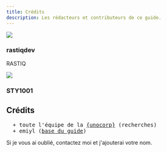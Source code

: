 ```yaml
---
title: Crédits
description: Les rédacteurs et contributeurs de ce guide.
---
```


<div>
  <div class="credits">
    <div class="user">
      <img src="https://github.com/rastiqdev.png">
    </div>
    <div class="user">
      <h3>rastiqdev</h3>
      <p>RASTIQ</p>
      <a class="social-icon" href="https://rastiqdev.me" target="_blank">
        <i class="fas fa-globe"></i>
      </a>
      <a class="social-icon" href="https://github.com/rastiqdev" target="_blank">
        <i class="fab fa-github"></i>
      </a>
      <a class="social-icon" href="https://twitter.com/rastiqdev" target="_blank">
        <i class="fab fa-twitter"></i>
      </a>
    </div>
  </div>
</div>

<div>
  <div class="credits">
    <div class="user">
      <img src="https://github.com/sty1001.png">
    </div>
    <div class="user">
      <h3>STY1001</h3>
      <a class="social-icon" href="https://sty1001.com" target="_blank">
        <i class="fas fa-globe"></i>
      </a>
      <a class="social-icon" href="https://github.com/sty1001" target="_blank">
        <i class="fab fa-github"></i>
      </a>
    </div>
  </div>
</div>

## Crédits

<pre>
  + toute l'équipe de la <a href="https://discord.gg/dw3ZJ9u7WS">{unocorp}</a> (recherches)
  + emiyl (<a href="https://github.com/cfw-guide/cemu.cfw.guide">base du guide</a>)
</pre>

Si je vous ai oublié, contactez moi et j'ajouterai votre nom.
